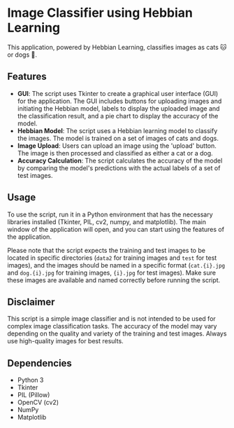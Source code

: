 # Image Classifier using Hebbian Learning
This application, powered by Hebbian Learning, classifies images as cats 🐱 or dogs 🐶.

## Features

- **GUI**: The script uses Tkinter to create a graphical user interface (GUI) for the application. The GUI includes buttons for uploading images and initiating the Hebbian model, labels to display the uploaded image and the classification result, and a pie chart to display the accuracy of the model.
- **Hebbian Model**: The script uses a Hebbian learning model to classify the images. The model is trained on a set of images of cats and dogs.
- **Image Upload**: Users can upload an image using the 'upload' button. The image is then processed and classified as either a cat or a dog.
- **Accuracy Calculation**: The script calculates the accuracy of the model by comparing the model's predictions with the actual labels of a set of test images.


## Usage

To use the script, run it in a Python environment that has the necessary libraries installed (Tkinter, PIL, cv2, numpy, and matplotlib). The main window of the application will open, and you can start using the features of the application.

Please note that the script expects the training and test images to be located in specific directories (`data2` for training images and `test` for test images), and the images should be named in a specific format (`cat.{i}.jpg` and `dog.{i}.jpg` for training images, `{i}.jpg` for test images). Make sure these images are available and named correctly before running the script.

## Disclaimer

This script is a simple image classifier and is not intended to be used for complex image classification tasks. The accuracy of the model may vary depending on the quality and variety of the training and test images. Always use high-quality images for best results. 

## Dependencies

- Python 3
- Tkinter
- PIL (Pillow)
- OpenCV (cv2)
- NumPy
- Matplotlib